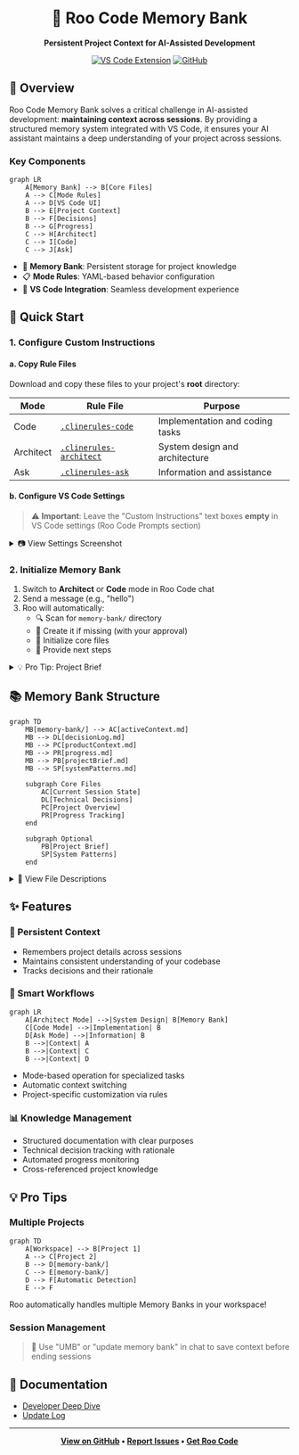 <div align="center">

# 🧠 Roo Code Memory Bank

**Persistent Project Context for AI-Assisted Development**

[![VS Code Extension](https://img.shields.io/badge/VS%20Code-Extension-blue.svg)](https://github.com/RooVetGit/Roo-Code)
[![GitHub](https://img.shields.io/badge/View%20on-GitHub-lightgrey.svg)](https://github.com/GreatScottyMac/roo-code-memory-bank)

</div>

## 🎯 Overview

Roo Code Memory Bank solves a critical challenge in AI-assisted development: **maintaining context across sessions**. By providing a structured memory system integrated with VS Code, it ensures your AI assistant maintains a deep understanding of your project across sessions.

### Key Components

```mermaid
graph LR
    A[Memory Bank] --> B[Core Files]
    A --> C[Mode Rules]
    A --> D[VS Code UI]
    B --> E[Project Context]
    B --> F[Decisions]
    B --> G[Progress]
    C --> H[Architect]
    C --> I[Code]
    C --> J[Ask]
```

- 🧠 **Memory Bank**: Persistent storage for project knowledge
- 📋 **Mode Rules**: YAML-based behavior configuration
- 🔧 **VS Code Integration**: Seamless development experience

## 🚀 Quick Start

### 1. Configure Custom Instructions

#### a. Copy Rule Files
Download and copy these files to your project's **root** directory:

| Mode | Rule File | Purpose |
|------|-----------|----------|
| Code | [`.clinerules-code`](https://github.com/GreatScottyMac/roo-code-memory-bank/blob/main/custom-instructions/.clinerules-code) | Implementation and coding tasks |
| Architect | [`.clinerules-architect`](https://github.com/GreatScottyMac/roo-code-memory-bank/blob/main/custom-instructions/.clinerules-architect) | System design and architecture |
| Ask | [`.clinerules-ask`](https://github.com/GreatScottyMac/roo-code-memory-bank/blob/main/custom-instructions/.clinerules-ask) | Information and assistance |

#### b. Configure VS Code Settings
> ⚠️ **Important**: Leave the "Custom Instructions" text boxes **empty** in VS Code settings (Roo Code Prompts section)

<details>
<summary>📷 View Settings Screenshot</summary>

![Roo Code Settings](https://github.com/GreatScottyMac/roo-code-memory-bank/blob/main/promt-settings-page.jpg)
</details>

### 2. Initialize Memory Bank

1. Switch to **Architect** or **Code** mode in Roo Code chat
2. Send a message (e.g., "hello")
3. Roo will automatically:
   - 🔍 Scan for `memory-bank/` directory
   - 📁 Create it if missing (with your approval)
   - 📝 Initialize core files
   - 🚦 Provide next steps

<details>
<summary>💡 Pro Tip: Project Brief</summary>

Create a `projectBrief.md` in your project root **before** initialization to give Roo immediate project context.
</details>

## 📚 Memory Bank Structure

```mermaid
graph TD
    MB[memory-bank/] --> AC[activeContext.md]
    MB --> DL[decisionLog.md]
    MB --> PC[productContext.md]
    MB --> PR[progress.md]
    MB --> PB[projectBrief.md]
    MB --> SP[systemPatterns.md]
    
    subgraph Core Files
        AC[Current Session State]
        DL[Technical Decisions]
        PC[Project Overview]
        PR[Progress Tracking]
    end
    
    subgraph Optional
        PB[Project Brief]
        SP[System Patterns]
    end
```

<details>
<summary>📖 View File Descriptions</summary>

| File | Purpose |
|------|----------|
| `activeContext.md` | Tracks current goals, decisions, and session state |
| `decisionLog.md` | Records architectural choices and their rationale |
| `productContext.md` | Maintains high-level project context and knowledge |
| `progress.md` | Documents completed work and upcoming tasks |
| `projectBrief.md` | Contains initial project requirements (optional) |
| `systemPatterns.md` | Documents recurring patterns and standards |

</details>

## ✨ Features

### 🧠 Persistent Context
- Remembers project details across sessions
- Maintains consistent understanding of your codebase
- Tracks decisions and their rationale

### 🔄 Smart Workflows
```mermaid
graph LR
    A[Architect Mode] -->|System Design| B[Memory Bank]
    C[Code Mode] -->|Implementation| B
    D[Ask Mode] -->|Information| B
    B -->|Context| A
    B -->|Context| C
    B -->|Context| D
```
- Mode-based operation for specialized tasks
- Automatic context switching
- Project-specific customization via rules

### 📊 Knowledge Management
- Structured documentation with clear purposes
- Technical decision tracking with rationale
- Automated progress monitoring
- Cross-referenced project knowledge

## 💡 Pro Tips

### Multiple Projects
```mermaid
graph TD
    A[Workspace] --> B[Project 1]
    A --> C[Project 2]
    B --> D[memory-bank/]
    C --> E[memory-bank/]
    D --> F[Automatic Detection]
    E --> F
```
Roo automatically handles multiple Memory Banks in your workspace!

### Session Management
> 💾 Use "UMB" or "update memory bank" in chat to save context before ending sessions

## 📖 Documentation

- [Developer Deep Dive](https://github.com/GreatScottyMac/roo-code-memory-bank/blob/main/developer-primer.md)
- [Update Log](https://github.com/GreatScottyMac/roo-code-memory-bank/blob/main/updates.md)

---

<div align="center">

**[View on GitHub](https://github.com/GreatScottyMac/roo-code-memory-bank) • [Report Issues](https://github.com/GreatScottyMac/roo-code-memory-bank/issues) • [Get Roo Code](https://github.com/RooVetGit/Roo-Code)**

</div>